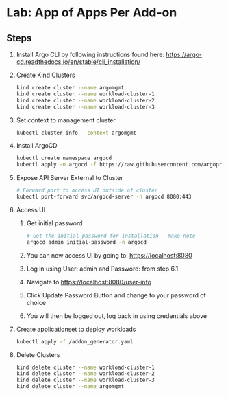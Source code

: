 # Lab: App of Apps Per Add-on

## Steps

1. Install Argo CLI by following instructions found here: <https://argo-cd.readthedocs.io/en/stable/cli_installation/>

2. Create Kind Clusters

    ``` bash
    kind create cluster --name argomgmt
    kind create cluster --name workload-cluster-1
    kind create cluster --name workload-cluster-2
    kind create cluster --name workload-cluster-3
    ```

3. Set context to management cluster

    ``` bash
    kubectl cluster-info --context argomgmt
    ```

4. Install ArgoCD

    ``` bash
    kubectl create namespace argocd
    kubectl apply -n argocd -f https://raw.githubusercontent.com/argoproj/argo-cd/stable/manifests/install.yaml
    ```

5. Expose API Server External to Cluster

    ``` bash
    # Forward port to access UI outside of cluster
    kubectl port-forward svc/argocd-server -n argocd 8080:443
    ```

6. Access UI

    1. Get initial password

        ``` bash
        # Get the initial password for installation - make note
        argocd admin initial-password -n argocd
        ````

    2. You can now access UI by going to: <https://localhost:8080>
    3. Log in using User: admin and Password: from step 6.1
    4. Navigate to <https://localhost:8080/user-info>
    5. Click Update Password Button and change to your password of choice
    6. You will then be logged out, log back in using credentials above

7. Create applicationset to deploy workloads

    ``` bash
    kubectl apply -f /addon_generator.yaml
    ```

8. Delete Clusters

    ``` bash
    kind delete cluster --name workload-cluster-1
    kind delete cluster --name workload-cluster-2
    kind delete cluster --name workload-cluster-3
    kind delete cluster --name argomgmt
    ```
